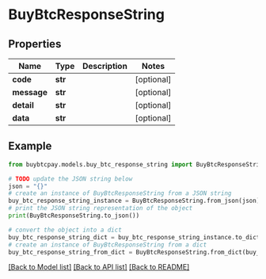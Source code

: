 # BuyBtcResponseString


## Properties

Name | Type | Description | Notes
------------ | ------------- | ------------- | -------------
**code** | **str** |  | [optional] 
**message** | **str** |  | [optional] 
**detail** | **str** |  | [optional] 
**data** | **str** |  | [optional] 

## Example

```python
from buybtcpay.models.buy_btc_response_string import BuyBtcResponseString

# TODO update the JSON string below
json = "{}"
# create an instance of BuyBtcResponseString from a JSON string
buy_btc_response_string_instance = BuyBtcResponseString.from_json(json)
# print the JSON string representation of the object
print(BuyBtcResponseString.to_json())

# convert the object into a dict
buy_btc_response_string_dict = buy_btc_response_string_instance.to_dict()
# create an instance of BuyBtcResponseString from a dict
buy_btc_response_string_from_dict = BuyBtcResponseString.from_dict(buy_btc_response_string_dict)
```
[[Back to Model list]](../README.md#documentation-for-models) [[Back to API list]](../README.md#documentation-for-api-endpoints) [[Back to README]](../README.md)



